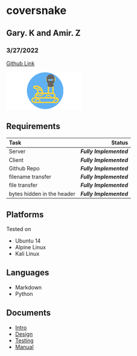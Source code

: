 # coversnake
## Gary. K and Amir. Z
### 3/27/2022


[Github Link](https://github.com/d0ntblink/covertsnake)

![Logo](./../Extras/logo.png)

## Requirements

| Task | Status |
|:---------------|------------------------------------------------------:|
| Server | ***Fully Implemented*** |
| Client | ***Fully Implemented*** |
| Github Repo | ***Fully Implemented*** |
| filename transfer | ***Fully Implemented*** |
| file transfer | ***Fully Implemented*** |
| bytes hidden in the header | ***Fully Implemented*** |


## Platforms
Tested on
* Ubuntu 14
* Alpine Linux
* Kali Linux

## Languages
* Markdown
* Python

## Documents
* [Intro](https://github.com/d0ntblink/covertsnake/blob/master/Documents/intro.pdf)
* [Design](https://github.com/d0ntblink/covertsnake/blob/master/Documents/design.pdf)
* [Testing](https://github.com/d0ntblink/covertsnake/blob/master/Documents/testing.pdf)
* [Manual](https://github.com/d0ntblink/covertsnake/blob/master/Documents/usermanual.pdf)